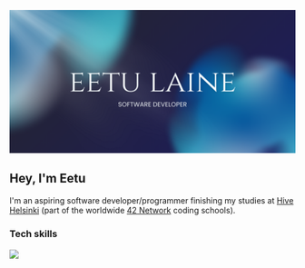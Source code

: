 ![Eetu Laine Banner](https://github.com/eetuhki/eetuhki/blob/main/eetu_laine_banner.png?raw=true)
## Hey, I'm Eetu 
I'm an aspiring software developer/programmer finishing my studies at [Hive Helsinki](https://www.hive.fi/en/) (part of the worldwide [42 Network](https://www.42network.org/) coding schools).

### Tech skills

<div>
  <img align="center" src="https://skillicons.dev/icons?i=c,cpp,javascript,html,css,bash,linux,git,vscode,cloudflare,docker,ps&perline=6" />
</div>
